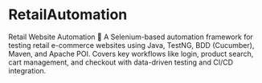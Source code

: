 # RetailAutomation
Retail Website Automation 🚀  A Selenium-based automation framework for testing retail e-commerce websites using Java, TestNG, BDD (Cucumber), Maven, and Apache POI. Covers key workflows like login, product search, cart management, and checkout with data-driven testing and CI/CD integration.
